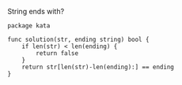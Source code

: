 String ends with?

    package kata
    
    func solution(str, ending string) bool {
        if len(str) < len(ending) {
            return false
        }
        return str[len(str)-len(ending):] == ending
    }

